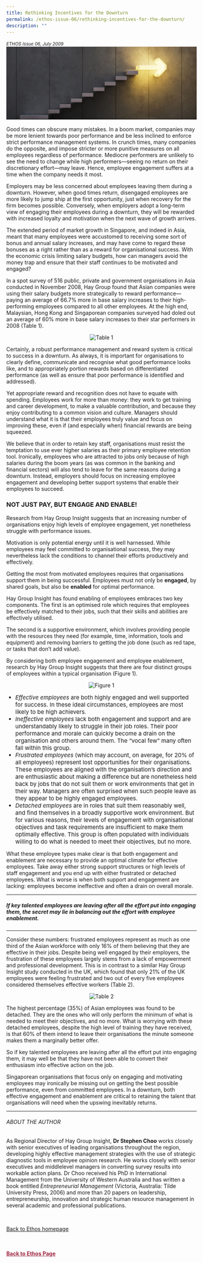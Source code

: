 ```yaml
---
title: Rethinking Incentives for the Downturn
permalink: /ethos-issue-06/rethinking-incentives-for-the-downturn/
description: ""
---
```

<style>

.back a
{
	color: #9f2943;
	font-weight: bold;
}

#banner img
{
	width:100%;
}
	
.author
{
border-bottom: 1px solid black;
margin-top:40px;
padding-bottom:30px;
border-top: 1px solid black;	

}

.author p {
	font-size: 0.9em;
	line-height:24px !important;
	}	

.break
{
   border-top: 1px solid  black;
   border-bottom: 1px solid black;
	 padding:20px;
	text-align:center;
	margin-top:50px;
}
	
.break1
{
font-family: Georgia;
	font-size:20px;
	font-style: italic;
	font-weight: bold;
}

.boxheader {
	color: white !important;
	}	

.containerbox {
	background-color: #eceedb;
	border-radius: 10px;
	padding: 5%;
	margin-top: 5%;
	
	}	

li {
	font-size: 15px !important;
	
	}	

</style>

<em><small>ETHOS Issue 06, July 2009</small></em>
<img src="/images/Cropped_images/Ethos_Issue_06/6_Banner_Rethinking%20Incentives%20for%20the%20Downturn.jpg">

  
<p>Good times can obscure many mistakes. In a boom market, companies may be more lenient towards poor performance and be less inclined to enforce strict performance management systems. In crunch times, many companies do the opposite, and impose stricter or more punitive measures on all employees regardless of performance. Mediocre performers are unlikely to see the need to change while high performers—seeing no return on their discretionary effort—may leave. Hence, employee engagement suffers at a time when the company needs it most.</p>  
  
<p>Employers may be less concerned about employees leaving them during a downturn. However, when good times return, disengaged employees are more likely to jump ship at the first opportunity, just when recovery for the firm becomes possible. Conversely, when employers adopt a long-term view of engaging their employees during a downturn, they will be rewarded with increased loyalty and motivation when the next wave of growth arrives.</p>  
  
<p>The extended period of market growth in Singapore, and indeed in Asia, meant that many employees were accustomed to receiving some sort of bonus and annual salary increases, and may have come to regard these bonuses as a right rather than as a reward for organisational success. With the economic crisis limiting salary budgets, how can managers avoid the money trap and ensure that their staff continues to be motivated and engaged?</p>  
  
<p>In a spot survey of 516 public, private and government organisations in Asia conducted in November 2008, Hay Group found that Asian companies were using their salary budgets more strategically to reward performance— paying an average of 66.7% more in base salary increases to their high-performing employees compared to all other employees. At the high end, Malaysian, Hong Kong and Singaporean companies surveyed had doled out an average of 60% more in base salary increases to their star performers in 2008 (Table 1).</p>  
  
<p style="text-align: center;"><img title="9la" src="../../images/default-source/ethos-images/ethos-issue-6/9la.jpg?sfvrsn=a4484632\_0" data-displaymode="Original" alt="Table 1"></p>  
  
<p>Certainly, a robust performance management and reward system is critical to success in a downturn. As always, it is important for organisations to clearly define, communicate and recognise what good performance looks like, and to appropriately portion rewards based on differentiated performance (as well as ensure that poor performance is identified and addressed).</p>  
  
<p>Yet appropriate reward and recognition does not have to equate with spending. Employees work for more than money: they work to get training and career development, to make a valuable contribution, and because they enjoy contributing to a common vision and culture. Managers should understand what it is that their employees truly value and focus on improving these, even if (and especially when) financial rewards are being squeezed.</p>  
  
<p>We believe that in order to retain key staff, organisations must resist the temptation to use ever higher salaries as their primary employee retention tool. Ironically, employees who are attracted to jobs only because of high salaries during the boom years (as was common in the banking and financial sectors) will also tend to leave for the same reasons during a downturn. Instead, employers should focus on increasing employee engagement and developing better support systems that enable their employees to succeed.</p>  
  
<h3>NOT JUST PAY, BUT ENGAGE AND ENABLE!</h3>  
  
<p>Research from Hay Group Insight suggests that an increasing number of organisations enjoy high levels of employee engagement, yet nonetheless struggle with performance issues.</p>  
  
<p>Motivation is only potential energy until it is well harnessed. While employees may feel committed to organisational success, they may nevertheless lack the conditions to channel their efforts productively and effectively.</p>  
  
<p>Getting the most from motivated employees requires that organisations support them in being successful. Employees must not only be <strong>engaged</strong>, by shared goals, but also be <strong>enabled</strong> for optimal performance.</p>  
  
<p>Hay Group Insight has found enabling of employees embraces two key components. The first is an optimised role which requires that employees be effectively matched to their jobs, such that their skills and abilities are effectively utilised.</p>  
  
<p>The second is a supportive environment, which involves providing people with the resources they need (for example, time, information, tools and equipment) and removing barriers to getting the job done (such as red tape, or tasks that don’t add value).</p>  
  
<p>By considering both employee engagement and employee enablement, research by Hay Group Insight suggests that there are four distinct groups of employees within a typical organisation (Figure 1).</p>  
  
<p style="text-align: center;"><img title="9lb" src="../../images/default-source/ethos-images/ethos-issue-6/9lb.jpg?sfvrsn=46339eaf\_0" data-displaymode="Original" alt="Figure 1"></p>  
  
<ul>  
<li><em>Effective employees</em> are both highly engaged and well supported for success. In these ideal circumstances, employees are most likely to be high achievers.</li>  
<li><em>Ineffective employees</em> lack both engagement and support and are understandably likely to struggle in their job roles. Their poor performance and morale can quickly become a drain on the organisation and others around them. The “vocal few” many often fall within this group.</li>  
<li><em>Frustrated employees</em> (which may account, on average, for 20% of all employees) represent lost opportunities for their organisations. These employees are aligned with the organisation’s direction and are enthusiastic about making a difference but are nonetheless held back by jobs that do not suit them or work environments that get in their way. Managers are often surprised when such people leave as they appear to be highly engaged employees.</li>  
<li><em>Detached employees</em> are in roles that suit them reasonably well, and find themselves in a broadly supportive work environment. But for various reasons, their levels of engagement with organisational objectives and task requirements are insufficient to make them optimally effective. This group is often populated with individuals willing to do what is needed to meet their objectives, but no more.</li>  
</ul>  
  
<p>What these employee types make clear is that both engagement and enablement are necessary to provide an optimal climate for effective employees. Take away either strong support structures or high levels of staff engagement and you end up with either frustrated or detached employees. What is worse is when both support and engagement are lacking: employees become ineffective and often a drain on overall morale.</p>  
  
<hr>  
  
<h5><em>  
If key talented employees  
are leaving after all the effort  
put into engaging them,  
the secret may lie in balancing  
out the effort with  
employee enablement.  
</em></h5>  
  
<hr>  
  
<p>Consider these numbers: frustrated employees represent as much as one third of the Asian workforce with only 16% of them believing that they are effective in their jobs. Despite being well engaged by their employers, the frustration of these employees largely stems from a lack of empowerment and professional development. This is in contrast to a similar Hay Group Insight study conducted in the UK, which found that only 21% of the UK employees were feeling frustrated and two out of every five employees considered themselves effective workers (Table 2).</p>  
  
<p style="text-align: center;"><img title="9lc" src="../../images/default-source/ethos-images/ethos-issue-6/9lc.jpg?sfvrsn=cc26b02b\_0" data-displaymode="Original" alt="Table 2"></p>  
  
<p>The highest percentage (35%) of Asian employees was found to be detached. They are the ones who will only perform the minimum of what is needed to meet their objectives, and no more. What is worrying with these detached employees, despite the high level of training they have received, is that 60% of them intend to leave their organisations the minute someone makes them a marginally better offer.</p>  
  
<p>So if key talented employees are leaving after all the effort put into engaging them, it may well be that they have not been able to convert their enthusiasm into effective action on the job.</p>  
  
<p>Singaporean organisations that focus only on engaging and motivating employees may ironically be missing out on getting the best possible performance, even from committed employees. In a downturn, both effective engagement and enablement are critical to retaining the talent that organisations will need when the upswing inevitably returns.</p>  
  
<hr>  
  
<h6>ABOUT THE AUTHOR</h6>  
  
<p class="small-text">As Regional Director of Hay Group Insight, <strong>Dr Stephen Choo</strong> works closely with senior executives of leading organisations throughout the region, developing highly effective management strategies with the use of strategic diagnostic tools in employee opinion research. He works closely with senior executives and middlelevel managers in converting survey results into workable action plans. Dr Choo received his PhD in International Management from the University of Western Australia and has written a book entitled <em>Entrepreneurial Management</em> (Victoria, Australia: Tilde University Press, 2006) and more than 20 papers on leadership, entrepreneurship, innovation and strategic human resource management in several academic and professional publications.</p>  
  
<br>  
  
<p><a href="../../ethos.html">Back to Ethos homepage</a></p>




<br>
<br>	
<div class="back">
<a href="/ethos/">Back to Ethos Page</a>	
</div>